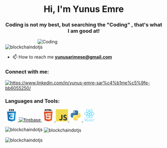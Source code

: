 <h1 align="center">Hi, I'm Yunus Emre</h1>
<h3 align="center">Coding is not my best, but searching the "Coding" , that's what I am good at!</h3>
<img align="right" alt="Coding" width="400" src="http://img.gifmagazine.net/gifmagazine/images/704479/original.gif">

<p align="left"> <img src="https://komarev.com/ghpvc/?username=blockchaindotjs&label=Profile%20views&color=0e75b6&style=flat" alt="blockchaindotjs" /> </p>

- 📫 How to reach me **yunusarimese@gmail.com**

<h3 align="left">Connect with me:</h3>
<p align="left">
<a href="https://www.linkedin.com/in/yunus-emre-sar%c4%b1me%c5%9fe-bb6055250/" target="blank"><img align="center" src="https://raw.githubusercontent.com/rahuldkjain/github-profile-readme-generator/master/src/images/icons/Social/linked-in-alt.svg" alt="https://www.linkedin.com/in/yunus-emre-sar%c4%b1me%c5%9fe-bb6055250/" height="30" width="40" /></a>
</p>

<h3 align="left">Languages and Tools:</h3>
<p align="left"> <a href="https://www.w3schools.com/css/" target="_blank" rel="noreferrer"> <img src="https://raw.githubusercontent.com/devicons/devicon/master/icons/css3/css3-original-wordmark.svg" alt="css3" width="40" height="40"/> </a> <a href="https://firebase.google.com/" target="_blank" rel="noreferrer"> <img src="https://www.vectorlogo.zone/logos/firebase/firebase-icon.svg" alt="firebase" width="40" height="40"/> </a> <a href="https://www.w3.org/html/" target="_blank" rel="noreferrer"> <img src="https://raw.githubusercontent.com/devicons/devicon/master/icons/html5/html5-original-wordmark.svg" alt="html5" width="40" height="40"/> </a> <a href="https://developer.mozilla.org/en-US/docs/Web/JavaScript" target="_blank" rel="noreferrer"> <img src="https://raw.githubusercontent.com/devicons/devicon/master/icons/javascript/javascript-original.svg" alt="javascript" width="40" height="40"/> </a> <a href="https://www.python.org" target="_blank" rel="noreferrer"> <img src="https://raw.githubusercontent.com/devicons/devicon/master/icons/python/python-original.svg" alt="python" width="40" height="40"/> </a> <a href="https://reactjs.org/" target="_blank" rel="noreferrer"> <img src="https://raw.githubusercontent.com/devicons/devicon/master/icons/react/react-original-wordmark.svg" alt="react" width="40" height="40"/> </a> </p>

<p><img align="left" src="https://github-readme-stats.vercel.app/api/top-langs?username=blockchaindotjs&show_icons=true&locale=en&layout=compact" alt="blockchaindotjs" /></p>

<p>&nbsp;<img align="center" src="https://github-readme-stats.vercel.app/api?username=blockchaindotjs&show_icons=true&locale=en" alt="blockchaindotjs" /></p>

<p><img align="center" src="https://github-readme-streak-stats.herokuapp.com/?user=blockchaindotjs&" alt="blockchaindotjs" /></p>
